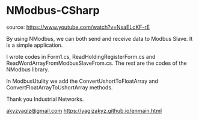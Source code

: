 # NModbus-CSharp
source: https://www.youtube.com/watch?v=NsaELcKF-rE

By using NModbus, we can both send and receive data to Modbus Slave. It is a simple application.

I wrote codes in Form1.cs, ReadHoldingRegisterForm.cs and ReadWordArrayFromModbusSlaveFrom.cs. The rest are the codes of the NModbus library.

In ModbusUtulity we add the ConvertUshortToFloatArray and ConvertFloatArrayToUshortArray methods.

Thank you Industrial Networks.

akyzyagiz@gmail.com
https://yagizakyz.github.io/enmain.html
